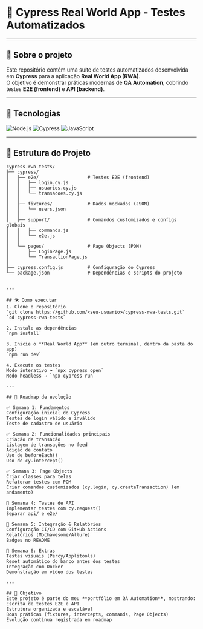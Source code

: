 # 📌 Cypress Real World App - Testes Automatizados

---

## 📝 Sobre o projeto
Este repositório contém uma suíte de testes automatizados desenvolvida em **Cypress** para a aplicação **Real World App (RWA)**.  
O objetivo é demonstrar práticas modernas de **QA Automation**, cobrindo testes **E2E (frontend)** e **API (backend)**.

---

## 🚀 Tecnologias
![Node.js](https://img.shields.io/badge/Node.js-43853D?style=for-the-badge&logo=node.js&logoColor=white) 
![Cypress](https://img.shields.io/badge/Cypress-17202C?style=for-the-badge&logo=cypress&logoColor=white)
![JavaScript](https://img.shields.io/badge/JavaScript-F7DF1E?style=for-the-badge&logo=javascript&logoColor=black)
 

---

## 📂 Estrutura do Projeto

```text
cypress-rwa-tests/
├── cypress/
│   ├── e2e/                  # Testes E2E (frontend)
│   │   ├── login.cy.js
│   │   ├── usuarios.cy.js
│   │   └── transacoes.cy.js
│   │
│   ├── fixtures/             # Dados mockados (JSON)
│   │   └── users.json
│   │
│   ├── support/              # Comandos customizados e configs globais
│   │   ├── commands.js
│   │   └── e2e.js
│   │
│   └── pages/                # Page Objects (POM)
│       ├── LoginPage.js
│       └── TransactionPage.js
│
├── cypress.config.js         # Configuração do Cypress
└── package.json              # Dependências e scripts do projeto


---

## 🛠️ Como executar
1. Clone o repositório  
`git clone https://github.com/<seu-usuario>/cypress-rwa-tests.git`  
`cd cypress-rwa-tests`  

2. Instale as dependências  
`npm install`  

3. Inicie o **Real World App** (em outro terminal, dentro da pasta do app)  
`npm run dev`  

4. Execute os testes  
Modo interativo → `npx cypress open`  
Modo headless → `npx cypress run`  

---

## 📅 Roadmap de evolução

✅ Semana 1: Fundamentos  
Configuração inicial do Cypress  
Testes de login válido e inválido  
Teste de cadastro de usuário  

✅ Semana 2: Funcionalidades principais  
Criação de transação  
Listagem de transações no feed  
Adição de contato  
Uso de beforeEach()   
Uso de cy.intercept() 

✅ Semana 3: Page Objects  
Criar classes para telas  
Refatorar testes com POM  
Criar comandos customizados (cy.login, cy.createTransaction) (em andamento)

🔄 Semana 4: Testes de API  
Implementar testes com cy.request()  
Separar api/ e e2e/  

🔄 Semana 5: Integração & Relatórios  
Configuração CI/CD com GitHub Actions  
Relatórios (Mochawesome/Allure)  
Badges no README  

🔄 Semana 6: Extras  
Testes visuais (Percy/Applitools)  
Reset automático do banco antes dos testes  
Integração com Docker  
Demonstração em vídeo dos testes  

---

## 🎯 Objetivo
Este projeto é parte do meu **portfólio em QA Automation**, mostrando:  
Escrita de testes E2E e API  
Estrutura organizada e escalável  
Boas práticas (fixtures, intercepts, commands, Page Objects)  
Evolução contínua registrada em roadmap  
